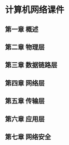 # 计算机网络课件

## 第一章  概述

## 第二章  物理层

## 第三章  数据链路层

## 第四章  网络层

## 第五章  传输层

## 第六章  应用层

## 第七章  网络安全
